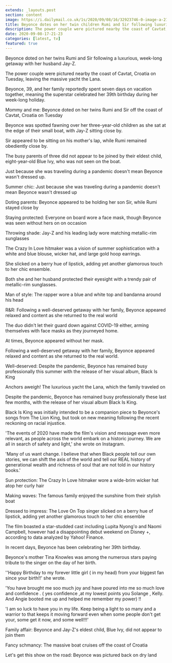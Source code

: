 ```yaml
---
extends: _layouts.post
section: content
image: https://i.dailymail.co.uk/1s/2020/09/08/16/32923746-0-image-a-21_1599578919238.jpg 
title: Beyonce dotes on her twin children Rumi and Sir following luxurious yacht trip 
description: The power couple were pictured nearby the coast of Cavtat, Croatia on Tuesday, leaving the luxury yacht the Lana. 
date: 2020-09-08-17-21-23 
categories: [latest, tv] 
featured: true 
--- 
```

Beyonce doted on her twins Rumi and Sir following a luxurious, week-long getaway with her husband Jay-Z.

The power couple were pictured nearby the coast of Cavtat, Croatia on Tuesday, leaving the massive yacht the Lana.

Beyonce, 39, and her family reportedly spent seven days on vacation together, meaning the superstar celebrated her 39th birthday during her week-long holiday.

Mommy and me: Beyonce doted on her twins Rumi and Sir off the coast of Cavtat, Croatia on Tuesday

Beyonce was spotted fawning over her three-year-old children as she sat at the edge of their small boat, with Jay-Z sitting close by.

Sir appeared to be sitting on his mother's lap, while Rumi remained obediently close by.

The busy parents of three did not appear to be joined by their eldest child, eight-year-old Blue Ivy, who was not seen on the boat.

Just because she was traveling during a pandemic doesn't mean Beyonce wasn't dressed up.

Summer chic: Just because she was traveling during a pandemic doesn't mean Beyonce wasn't dressed up

Doting parents: Beyonce appeared to be holding her son Sir, while Rumi stayed close by 

Staying protected: Everyone on board wore a face mask, though Beyonce was seen without hers on on occasion 

Throwing shade: Jay-Z and his leading lady wore matching metallic-rim sunglasses

The Crazy In Love hitmaker was a vision of summer sophistication with a white and blue blouse, wicker hat, and large gold hoop earrings.

She slicked on a berry hue of lipstick, adding yet another glamorous touch to her chic ensemble.

Both she and her husband protected their eyesight with a trendy pair of metallic-rim sunglasses.

Man of style: The rapper wore a blue and white top and bandanna around his head

R&R: Following a well-deserved getaway with her family, Beyonce appeared relaxed and content as she returned to the real world

The duo didn't let their guard down against COVID-19 either, arming themselves with face masks as they journeyed home.

At times, Beyonce appeared without her mask.

Following a well-deserved getaway with her family, Beyonce appeared relaxed and content as she returned to the real world.

Well-deserved: Despite the pandemic, Beyonce has remained busy professionally this summer with the release of her visual album, Black Is King

Anchors aweigh! The luxurious yacht the Lana, which the family traveled on 

Despite the pandemic, Beyonce has remained busy professionally these last few months, with the release of her visual album Black Is King.

Black Is King was initially intended to be a companion piece to Beyonce's songs from The Lion King, but took on new meaning following the recent reckoning on racial injustice.

'The events of 2020 have made the film's vision and message even more relevant, as people across the world embark on a historic journey. We are all in search of safety and light,' she wrote on Instagram.

'Many of us want change. I believe that when Black people tell our own stories, we can shift the axis of the world and tell our REAL history of generational wealth and richness of soul that are not told in our history books.'

Sun protection: The Crazy In Love hitmaker wore a wide-brim wicker hat atop her curly hair

Making waves: The famous family enjoyed the sunshine from their stylish boat

Dressed to impress: The Love On Top singer slicked on a berry hue of lipstick, adding yet another glamorous touch to her chic ensemble

The film boasted a star-studded cast including Lupita Nyong'o and Naomi Campbell, however had a disappointing debut weekend on Disney +, according to data analyzed by Yahoo! Finance.

In recent days, Beyonce has been celebrating her 39th birthday.

Beyonce's mother Tina Knowles was among the numerous stars paying tribute to the singer on the day of her birth.

''Happy Birthday to my forever little girl ( in my head) from your biggest fan since your birth!!' she wrote.

'You have brought me soo much joy and have poured into me so much love and confidence . ( yes confidence ,at my lowest points you Solange , Kelly. And Angie booted me up and helped me remember my power) !!

'I am so luck to have you in my life. Keep being a light to so many and a warrior to that keeps it moving forward even when some people don't get your, some get it now, and some well!!!'

Family affair: Beyonce and Jay-Z's eldest child, Blue Ivy, did not appear to join them

Fancy schmancy: The massive boat cruises off the coast of Croatia 

Let's get this show on the road: Beyonce was pictured back on dry land 

